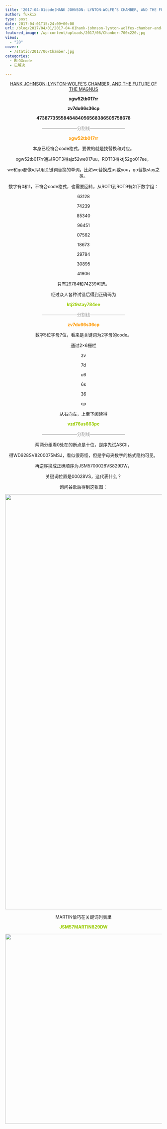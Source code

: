 ```yaml
---
title: '2017-04-01code(HANK JOHNSON: LYNTON-WOLFE’S CHAMBER, AND THE FUTURE OF THE MAGNUS)'
author: fukkix
type: post
date: 2017-04-01T15:24:09+00:00
url: /blog/2017/04/01/2017-04-01hank-johnson-lynton-wolfes-chamber-and-the-future-of-the-magnus/
featured_image: /wp-content/uploads/2017/06/Chamber-700x220.jpg
views:
  - "28"
cover:
  - /static/2017/06/Chamber.jpg
categories:
  - BLOGcode
  - 已解决

---
```

<p style="text-align: center;">
  <a href="http://investigate.ingress.com/2017/04/01/hank-johnson-lynton-wolfes-chamber-and-the-future-of-the-magnus/" target="_blank" rel="noopener">HANK JOHNSON: LYNTON-WOLFE’S CHAMBER, AND THE FUTURE OF THE MAGNUS</a>
</p>

<p style="text-align: center;">
  <strong>xgw52tb017rr</strong>
</p>

<p style="text-align: center;">
  <strong>zv7du66s36cp</strong>
</p>

<p style="text-align: center;">
  <strong>4738773555848484056568386505758678</strong>
</p>

<!--more-->

<p style="text-align: center;">
  <span style="color: #999999;">————————分割线————————</span>
</p>

<p style="text-align: center;">
  <span style="color: #ff9900;"><strong>xgw52tb017rr</strong></span>
</p>

<p style="text-align: center;">
  本身已经符合code格式，要做的就是找替换和对应。
</p>

<p style="text-align: center;">
  xgw52tb017rr通过ROT3得ajz52we017uu，ROT13得ktj52go017ee，
</p>

<p style="text-align: center;">
  we和go都像可以用关键词替换的单词。比如we替换成us或you，go替换stay之类。
</p>

<p style="text-align: center;">
  数字有0和1，不符合code格式，也需要回转，从ROT1到ROT9有如下数字组：
</p>

<p style="text-align: center;">
  63128
</p>

<p style="text-align: center;">
  74239
</p>

<p style="text-align: center;">
  85340
</p>

<p style="text-align: center;">
  96451
</p>

<p style="text-align: center;">
  07562
</p>

<p style="text-align: center;">
  18673
</p>

<p style="text-align: center;">
  29784
</p>

<p style="text-align: center;">
  30895
</p>

<p style="text-align: center;">
  41906
</p>

<p style="text-align: center;">
  只有29784和74239可选。
</p>

<p style="text-align: center;">
  经过众人各种试错后得到正确码为
</p>

<p style="text-align: center;">
  <strong><span style="color: #99cc00;">ktj29stay784ee</span></strong>
</p>

<p style="text-align: center;">
  <span style="color: #999999;">————————分割线————————</span>
</p>

<p style="text-align: center;">
  <span style="color: #ff9900;"><strong>zv7du66s36cp</strong></span>
</p>

<p style="text-align: center;">
  数字5位字母7位，看来是关键词为2字母的code。
</p>

<p style="text-align: center;">
  通过2&#215;6栅栏
</p>

<p style="text-align: center;">
  zv
</p>

<p style="text-align: center;">
  7d
</p>

<p style="text-align: center;">
  u6
</p>

<p style="text-align: center;">
  6s
</p>

<p style="text-align: center;">
  36
</p>

<p style="text-align: center;">
  cp
</p>

<p style="text-align: center;">
  从右向左，上至下阅读得
</p>

<p style="text-align: center;">
  <strong><span style="color: #99cc00;">vzd76us663pc</span></strong>
</p>

<p style="text-align: center;">
  <span style="color: #999999;">————————分割线————————</span>
</p>

<p style="text-align: center;">
  两两分组看0处在的断点是十位，逆序先试ASCII，
</p>

<p style="text-align: center;">
  得WD928SV8200075MSJ，看似很奇怪，但是字母夹数字的格式隐约可见，
</p>

<p style="text-align: center;">
  再逆序换成正确顺序为JSM5700028VS829DW，
</p>

<p style="text-align: center;">
  关键词位置是00028VS，这代表什么？
</p>

<p style="text-align: center;">
  询问谷歌后得到这张图：
</p>

<img class="size-full wp-image-50 aligncenter" src="/static/2017/06/IMG_1868.png" alt="" width="750" height="1334" srcset="/static/2017/06/IMG_1868.png 750w, /static/2017/06/IMG_1868-169x300.png 169w, /static/2017/06/IMG_1868-576x1024.png 576w" sizes="(max-width: 750px) 100vw, 750px" />

<p style="text-align: center;">
  MARTIN恰巧在关键词列表里
</p>

<p style="text-align: center;">
  <span style="color: #99cc00;"><strong>JSM57MARTIN829DW</strong></span>
</p>

<img class="size-full wp-image-51 aligncenter" src="/static/2017/06/未标题-1.jpg" alt="" width="805" height="610" srcset="/static/2017/06/未标题-1.jpg 805w, /static/2017/06/未标题-1-300x227.jpg 300w, /static/2017/06/未标题-1-768x582.jpg 768w" sizes="(max-width: 805px) 100vw, 805px" />